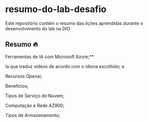 # resumo-do-lab-desafio
Este repositório contém o resumo das lições aprendidas durante o desenvolvimento do lab na DIO

## Resumo 🔥

Ferramentas de IA com Microsoft Azure;**

Ia que traduz videos de acordo com o idiona escolhido; e

Recursos Openai; 

Benefícios;

Tipos de Serviço de Nuvem;

Computação e Rede AZ900;

Tipos de Armazenamento;
